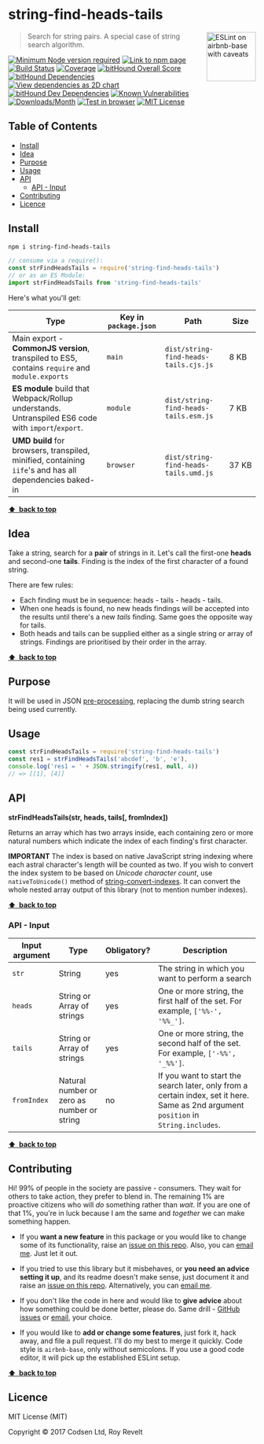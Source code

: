 # string-find-heads-tails

<a href="https://github.com/revelt/eslint-on-airbnb-base-badge" style="float: right; padding: 0 0 20px 20px;"><img src="https://cdn.rawgit.com/revelt/eslint-on-airbnb-base-badge/0c3e46c9/lint-badge.svg" alt="ESLint on airbnb-base with caveats" width="100" align="right"></a>

> Search for string pairs. A special case of string search algorithm.

[![Minimum Node version required][node-img]][node-url]
[![Link to npm page][npm-img]][npm-url]
[![Build Status][travis-img]][travis-url]
[![Coverage][cov-img]][cov-url]
[![bitHound Overall Score][overall-img]][overall-url]
[![bitHound Dependencies][deps-img]][deps-url]
[![View dependencies as 2D chart][deps2d-img]][deps2d-url]
[![bitHound Dev Dependencies][dev-img]][dev-url]
[![Known Vulnerabilities][vulnerabilities-img]][vulnerabilities-url]
[![Downloads/Month][downloads-img]][downloads-url]
[![Test in browser][runkit-img]][runkit-url]
[![MIT License][license-img]][license-url]

## Table of Contents

<!-- START doctoc generated TOC please keep comment here to allow auto update -->
<!-- DON'T EDIT THIS SECTION, INSTEAD RE-RUN doctoc TO UPDATE -->


- [Install](#install)
- [Idea](#idea)
- [Purpose](#purpose)
- [Usage](#usage)
- [API](#api)
  - [API - Input](#api---input)
- [Contributing](#contributing)
- [Licence](#licence)

<!-- END doctoc generated TOC please keep comment here to allow auto update -->

## Install

```bash
npm i string-find-heads-tails
```

```js
// consume via a require():
const strFindHeadsTails = require('string-find-heads-tails')
// or as an ES Module:
import strFindHeadsTails from 'string-find-heads-tails'
```

Here's what you'll get:

Type            | Key in `package.json` | Path  | Size
----------------|-----------------------|-------|--------
Main export - **CommonJS version**, transpiled to ES5, contains `require` and `module.exports` | `main`                | `dist/string-find-heads-tails.cjs.js` | 8&nbsp;KB
**ES module** build that Webpack/Rollup understands. Untranspiled ES6 code with `import`/`export`. | `module`              | `dist/string-find-heads-tails.esm.js` | 7&nbsp;KB
**UMD build** for browsers, transpiled, minified, containing `iife`'s and has all dependencies baked-in | `browser`            | `dist/string-find-heads-tails.umd.js` | 37&nbsp;KB

**[⬆ &nbsp;back to top](#)**

## Idea

Take a string, search for a **pair** of strings in it. Let's call the first-one **heads** and second-one **tails**. Finding is the index of the first character of a found string.

There are few rules:

* Each finding must be in sequence: heads - tails - heads - tails.
* When one heads is found, no new heads findings will be accepted into the results until there's a new _tails_ finding. Same goes the opposite way for tails.
* Both heads and tails can be supplied either as a single string or array of strings. Findings are prioritised by their order in the array.

**[⬆ &nbsp;back to top](#)**

## Purpose

It will be used in JSON [pre-processing](https://github.com/codsen/json-variables), replacing the dumb string search being used currently.

## Usage

```js
const strFindHeadsTails = require('string-find-heads-tails')
const res1 = strFindHeadsTails('abcdef', 'b', 'e'),
console.log('res1 = ' + JSON.stringify(res1, null, 4))
// => [[1], [4]]
```

## API

**strFindHeadsTails(str, heads, tails\[, fromIndex])**

Returns an array which has two arrays inside, each containing zero or more natural numbers which indicate the index of each finding's first character.

**IMPORTANT**
The index is based on native JavaScript string indexing where each astral character's length will be counted as two. If you wish to convert the index system to be based on _Unicode character count_, use `nativeToUnicode()` method of [string-convert-indexes](https://github.com/codsen/string-convert-indexes). It can convert the whole nested array output of this library (not to mention number indexes).

**[⬆ &nbsp;back to top](#)**

### API - Input

Input argument   | Type                                       | Obligatory? | Description
-----------------|--------------------------------------------|-------------|-----------
`str`            | String                                     | yes         | The string in which you want to perform a search
`heads`          | String or Array of strings                 | yes         | One or more string, the first half of the set. For example, `['%%-', '%%_']`.
`tails`          | String or Array of strings                 | yes         | One or more string, the second half of the set. For example, `['-%%', '_%%']`.
`fromIndex`      | Natural number or zero as number or string | no          | If you want to start the search later, only from a certain index, set it here. Same as 2nd argument `position` in `String.includes`.

**[⬆ &nbsp;back to top](#)**

## Contributing

Hi! 99% of people in the society are passive - consumers. They wait for others to take action, they prefer to blend in. The remaining 1% are proactive citizens who will _do_ something rather than _wait_. If you are one of that 1%, you're in luck because I am the same and _together_ we can make something happen.

* If you **want a new feature** in this package or you would like to change some of its functionality, raise an [issue on this repo](https://github.com/codsen/string-find-heads-tails/issues). Also, you can [email me](mailto:roy@codsen.com). Just let it out.

* If you tried to use this library but it misbehaves, or **you need an advice setting it up**, and its readme doesn't make sense, just document it and raise an [issue on this repo](https://github.com/codsen/string-find-heads-tails/issues). Alternatively, you can [email me](mailto:roy@codsen.com).

* If you don't like the code in here and would like to **give advice** about how something could be done better, please do. Same drill - [GitHub issues](https://github.com/codsen/string-find-heads-tails/issues) or [email](mailto:roy@codsen.com), your choice.

* If you would like to **add or change some features**, just fork it, hack away, and file a pull request. I'll do my best to merge it quickly. Code style is `airbnb-base`, only without semicolons. If you use a good code editor, it will pick up the established ESLint setup.

**[⬆ &nbsp;back to top](#)**

## Licence

MIT License (MIT)

Copyright © 2017 Codsen Ltd, Roy Revelt

[node-img]: https://img.shields.io/node/v/string-find-heads-tails.svg?style=flat-square&label=works%20on%20node
[node-url]: https://www.npmjs.com/package/string-find-heads-tails

[npm-img]: https://img.shields.io/npm/v/string-find-heads-tails.svg?style=flat-square&label=release
[npm-url]: https://www.npmjs.com/package/string-find-heads-tails

[travis-img]: https://img.shields.io/travis/codsen/string-find-heads-tails.svg?style=flat-square
[travis-url]: https://travis-ci.org/codsen/string-find-heads-tails

[cov-img]: https://coveralls.io/repos/github/codsen/string-find-heads-tails/badge.svg?style=flat-square?branch=master
[cov-url]: https://coveralls.io/github/codsen/string-find-heads-tails?branch=master

[overall-img]: https://img.shields.io/bithound/code/github/codsen/string-find-heads-tails.svg?style=flat-square
[overall-url]: https://www.bithound.io/github/codsen/string-find-heads-tails

[deps-img]: https://img.shields.io/bithound/dependencies/github/codsen/string-find-heads-tails.svg?style=flat-square
[deps-url]: https://www.bithound.io/github/codsen/string-find-heads-tails/master/dependencies/npm

[deps2d-img]: https://img.shields.io/badge/deps%20in%202D-see_here-08f0fd.svg?style=flat-square
[deps2d-url]: http://npm.anvaka.com/#/view/2d/string-find-heads-tails

[dev-img]: https://img.shields.io/bithound/devDependencies/github/codsen/string-find-heads-tails.svg?style=flat-square
[dev-url]: https://www.bithound.io/github/codsen/string-find-heads-tails/master/dependencies/npm

[vulnerabilities-img]: https://snyk.io/test/github/codsen/string-find-heads-tails/badge.svg?style=flat-square
[vulnerabilities-url]: https://snyk.io/test/github/codsen/string-find-heads-tails

[downloads-img]: https://img.shields.io/npm/dm/string-find-heads-tails.svg?style=flat-square
[downloads-url]: https://npmcharts.com/compare/string-find-heads-tails

[runkit-img]: https://img.shields.io/badge/runkit-test_in_browser-a853ff.svg?style=flat-square
[runkit-url]: https://npm.runkit.com/string-find-heads-tails

[license-img]: https://img.shields.io/npm/l/string-find-heads-tails.svg?style=flat-square
[license-url]: https://github.com/codsen/string-find-heads-tails/blob/master/license.md

